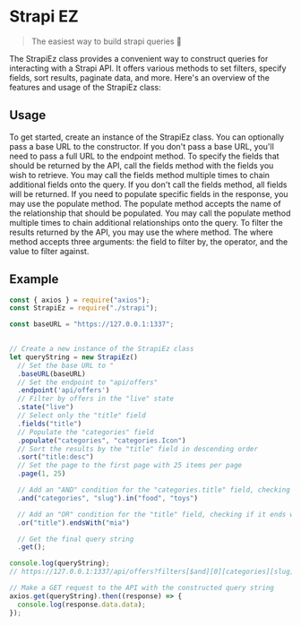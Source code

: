 # Strapi EZ
> The easiest way to build strapi queries 🚀  

The StrapiEz class provides a convenient way to construct queries for interacting with a Strapi API. It offers various methods to set filters, specify fields, sort results, paginate data, and more. Here's an overview of the features and usage of the StrapiEz class:

## Usage
To get started, create an instance of the StrapiEz class. You can optionally pass a base URL to the constructor. If you don't pass a base URL, you'll need to pass a full URL to the endpoint method.
To specify the fields that should be returned by the API, call the fields method with the fields you wish to retrieve. You may call the fields method multiple times to chain additional fields onto the query. If you don't call the fields method, all fields will be returned.
If you need to populate specific fields in the response, you may use the populate method. The populate method accepts the name of the relationship that should be populated. You may call the populate method multiple times to chain additional relationships onto the query.
To filter the results returned by the API, you may use the where method. The where method accepts three arguments: the field to filter by, the operator, and the value to filter against.

## Example
```js
const { axios } = require("axios");
const StrapiEz = require("./strapi");

const baseURL = "https://127.0.0.1:1337";
 

// Create a new instance of the StrapiEz class
let queryString = new StrapiEz()
  // Set the base URL to "
  .baseURL(baseURL)
  // Set the endpoint to "api/offers"
  .endpoint('api/offers')
  // Filter by offers in the "live" state
  .state("live")
  // Select only the "title" field
  .fields("title")
  // Populate the "categories" field
  .populate("categories", "categories.Icon")
  // Sort the results by the "title" field in descending order
  .sort("title:desc")
  // Set the page to the first page with 25 items per page
  .page(1, 25)

  // Add an "AND" condition for the "categories.title" field, checking for values "food" or "toys"
  .and("categories", "slug").in("food", "toys") 

  // Add an "OR" condition for the "title" field, checking if it ends with "mia"
  .or("title").endsWith("mia")

  // Get the final query string
  .get();

console.log(queryString);
// https://127.0.0.1:1337/api/offers?filters[$and][0][categories][slug][$in][0]=teste&filters[$and][0][categories][slug][$in][1]=alimentacao&filters[$or][0][title][$endsWith][0]=mia&publicationState=live&fields[0]=title&populate[0]=categories&sort[0]=title%3Adesc&pagination[page]=1&pagination[pageSize]=25&pagination[withCount]=true

// Make a GET request to the API with the constructed query string
axios.get(queryString).then((response) => {
  console.log(response.data.data);
});

```

```
